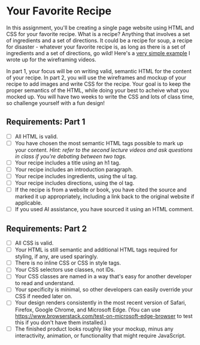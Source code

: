 # Your Favorite Recipe

In this assignment, you'll be creating a single page website using HTML and CSS for your favorite recipe. 
What is a recipe? Anything that involves a set of ingredients and a set of directions. It could be a recipe 
for soup, a recipe for disaster - whatever your favorite recipe is, as long as there is a set of ingredients 
and a set of directions, go wild! Here's a [very simple example](https://docs.google.com/document/d/10uYBUDpqmjEQomhREas3zqlwPIL7pT1q_1ca-_C4twc/edit?usp=sharing) I wrote up for the wireframing videos.

In part 1, your focus will be on writing valid, semantic HTML for the content of your recipe. In part 2, you 
will use the wireframes and mockup of your recipe to add images and write CSS for the recipe. Your goal is 
to keep the proper semantics of the HTML, while doing your best to acheive what you mocked up. You will have 
two weeks to write the CSS and lots of class time, so challenge yourself with a fun design!

## Requirements: Part 1

- [ ] All HTML is valid.
- [ ] You have chosen the most semantic HTML tags possible to mark up your content. *Hint: refer to the second lecture videos and ask questions in class if you're debating between two tags.*
- [ ] Your recipe includes a title using an h1 tag.
- [ ] Your recipe includes an introduction paragraph.
- [ ] Your recipe includes ingredients, using the ul tag.
- [ ] Your recipe includes directions, using the ol tag.
- [ ] If the recipe is from a website or book, you have cited the source and marked it up appropriately, including a link back to the original website if applicable.
- [ ] If you used AI assistance, you have sourced it using an HTML comment.

## Requirements: Part 2

- [ ] All CSS is valid.
- [ ] Your HTML is still semantic and additional HTML tags required for styling, if any, are used sparingly.
- [ ] There is no inline CSS or CSS in style tags.
- [ ] Your CSS selectors use classes, not IDs.
- [ ] Your CSS classes are named in a way that's easy for another developer to read and understand.
- [ ] Your specificity is minimal, so other developers can easily override your CSS if needed later on.
- [ ] Your design renders consistently in the most recent version of Safari, Firefox, Google Chrome, and Microsoft Edge. (You can use https://www.browserstack.com/test-on-microsoft-edge-browser to test this if you don't have them installed.)
- [ ] The finished product looks roughly like your mockup, minus any interactivity, animation, or functionality that might require JavaScript.
